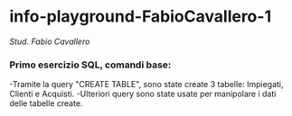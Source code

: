 # info-playground-FabioCavallero-1

_Stud. Fabio Cavallero_

### Primo esercizio SQL, comandi base:

-Tramite la query "CREATE TABLE", sono state create 3 tabelle: Impiegati, Clienti e Acquisti.
-Ulteriori query sono state usate per manipolare i dati delle tabelle create.
